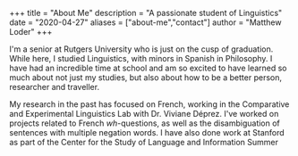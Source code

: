 +++
title = "About Me"
description = "A passionate student of Linguistics"
date = "2020-04-27"
aliases = ["about-me","contact"]
author = "Matthew Loder"
+++

I'm a senior at Rutgers University who is just on the cusp of graduation. While here, I studied Linguistics, with minors in Spanish in Philosophy. I have had an incredible time at school and am so excited to have learned so much about not just my studies, but also about how to be a better person, researcher and traveller.

My research in the past has focused on French, working in the Comparative and Experimental Linguistics Lab with Dr. Viviane Déprez. I've worked on projects related to French *wh*-questions, as well as the disambiguation of sentences with multiple negation words. I have also done work at Stanford as part of the Center for the Study of Language and Information Summer
